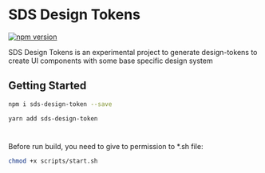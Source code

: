 # SDS Design Tokens

[![npm version](https://img.shields.io/badge/npm-v0.0.8-green.svg)](https://www.npmjs.com/package/sds-design-token)

SDS Design Tokens is an experimental project to generate design-tokens to create UI components with some base specific design system

## Getting Started

```sh
npm i sds-design-token --save
```

```sh
yarn add sds-design-token
```

#

Before run build, you need to give to permission to \*.sh file:

```sh
chmod +x scripts/start.sh
```
